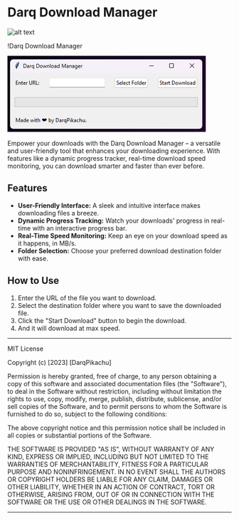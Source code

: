# Darq Download Manager

![alt text](https://raw.githubusercontent.com/darqpikachu/Darq-Download-Manager/main/DDM.ico?raw=true)

!Darq Download Manager

![alt text](https://raw.githubusercontent.com/darqpikachu/Darq-Download-Manager/main/ui.png?raw=true)

Empower your downloads with the Darq Download Manager – a versatile and user-friendly tool that enhances your downloading experience. With features like a dynamic progress tracker, real-time download speed monitoring, you can download smarter and faster than ever before.


## Features

- **User-Friendly Interface:** A sleek and intuitive interface makes downloading files a breeze.
- **Dynamic Progress Tracking:** Watch your downloads' progress in real-time with an interactive progress bar.
- **Real-Time Speed Monitoring:** Keep an eye on your download speed as it happens, in MB/s.
- **Folder Selection:** Choose your preferred download destination folder with ease.


## How to Use

1. Enter the URL of the file you want to download.
2. Select the destination folder where you want to save the downloaded file.
3. Click the "Start Download" button to begin the download.
4. And it will download at max speed.


--------------------------------------------------------------------------------------------------


MIT License

Copyright (c) [2023] [DarqPikachu]

Permission is hereby granted, free of charge, to any person obtaining a copy
of this software and associated documentation files (the "Software"), to deal
in the Software without restriction, including without limitation the rights
to use, copy, modify, merge, publish, distribute, sublicense, and/or sell
copies of the Software, and to permit persons to whom the Software is
furnished to do so, subject to the following conditions:

The above copyright notice and this permission notice shall be included in all
copies or substantial portions of the Software.

THE SOFTWARE IS PROVIDED "AS IS", WITHOUT WARRANTY OF ANY KIND, EXPRESS OR
IMPLIED, INCLUDING BUT NOT LIMITED TO THE WARRANTIES OF MERCHANTABILITY,
FITNESS FOR A PARTICULAR PURPOSE AND NONINFRINGEMENT. IN NO EVENT SHALL THE
AUTHORS OR COPYRIGHT HOLDERS BE LIABLE FOR ANY CLAIM, DAMAGES OR OTHER
LIABILITY, WHETHER IN AN ACTION OF CONTRACT, TORT OR OTHERWISE, ARISING FROM,
OUT OF OR IN CONNECTION WITH THE SOFTWARE OR THE USE OR OTHER DEALINGS IN THE
SOFTWARE.


--------------------------------------------------------------------------------------------------

